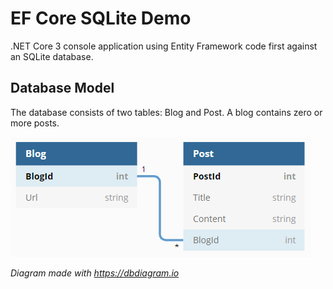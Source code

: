 # EF Core SQLite Demo

.NET Core 3 console application using Entity Framework code first against an SQLite database.

## Database Model

The database consists of two tables: Blog and Post. A blog contains zero or more posts.

![Diagram](Database/diagram.png)

*Diagram made with https://dbdiagram.io*